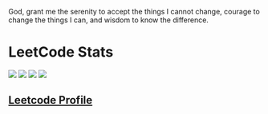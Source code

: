 God, grant me the serenity to accept the things I cannot change, courage to change the things I can, and wisdom to know the difference.

<h1>LeetCode Stats</h1>
<img src="https://badges.peiyuan.ch/leetcode/sslvgr/solved?difficulty=all" />
<img src="https://badges.peiyuan.ch/leetcode/sslvgr/solved?difficulty=easy" />
<img src="https://badges.peiyuan.ch/leetcode/sslvgr/solved?difficulty=medium" />
<img src="https://badges.peiyuan.ch/leetcode/sslvgr/solved?difficulty=hard" />
<h2><a href="https://leetcode.com/sslvgr/">Leetcode Profile</a></h2>

